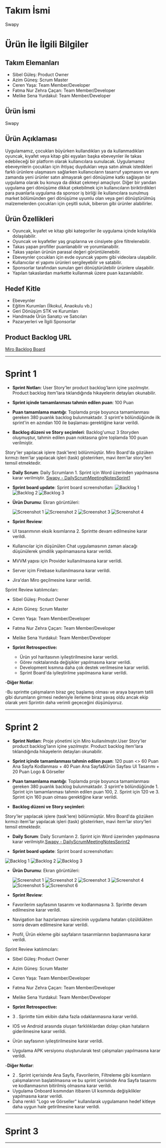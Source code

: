 # **Takım İsmi**

Swapy

# Ürün İle İlgili Bilgiler

## Takım Elemanları

- Sibel Güleş: Product Owner
- Azim Güneş: Scrum Master
- Ceren Yaşa: Team Member/Developer
- Fatma Nur Zehra Çaçan: Team Member/Developer
- Melike Sena Yurdakul: Team Member/Developer

## Ürün İsmi

Swapy

## Ürün Açıklaması

Uygulamamız, çocukları büyürken kullandıkları ya da kullanmadıkları oyuncak, kıyafet veya kitap gibi eşyaları başka ebeveynler ile takas edebileceği bir platform olarak kullanıcılara sunulacak. Uygulamamız ebeveynlerin çocukları için ihtiyaç duydukları veya satın almak istedikleri farklı ürünlere ulaşmasını sağlarken kullanıcıların tasarruf yapmasını ve aynı zamanda yeni ürünler satın almayarak geri dönüşüme katkı sağlayan bir uygulama olarak bu konuya da dikkat çekmeyi amaçlıyor. Diğer bir yandan uygulama geri dönüşüme dikkat çekebilmek için kullanıcıların biriktirdikleri para puanlarla uygulama da sponsor iş birliği ile kullanıcılara sunulmuş market bölümünden geri dönüşüme uyumlu olan veya geri dönüştürülmüş malzemelerden çocukları için çeşitli suluk, biberon gibi ürünler alabilirler.  

## Ürün Özellikleri

-	Oyuncak, kıyafet ve kitap gibi kategoriler ile uygulama içinde kolaylıkla dolaşılabilir.
-	Oyuncak ve kıyafetler yaş gruplarına ve cinsiyete göre filtrelenebilir.
-	Takas yapan profiller puanlanabilir ve yorumlanabilir.
-	Takas yapılan ürünün parasal değeri görüntülenebilir.
-	Ebeveynler çocukları için evde oyuncak yapımı gibi videolara ulaşabilir.
-	Kullanıcılar el yapımı ürünleri sergileyebilir ve satabilir.
-	Sponsorlar tarafından sunulan geri dönüştürülebilir ürünlere ulaşabilir.
-	Yapılan takaslardan markette kullanmak üzere puan kazanılabilir.


## Hedef Kitle

-	Ebeveynler
-	Eğitim Kurumları (İlkokul, Anaokulu vb.)
-	Geri Dönüşüm STK ve Kurumları
-	Handmade Ürün Sanatçı ve Satıcıları
- Pazaryerleri ve İlgili Sponsorlar


## Product Backlog URL

[Miro Backlog Board](https://miro.com/app/board/uXjVO2xifHg=/)

---

# Sprint 1

- **Sprint Notları**: User Story'ler product backlog'ların içine yazılmıştır. Product backlog item'lara tıklandığında hikayelerin detayları okunabilir.

- **Sprint içinde tamamlanması tahmin edilen puan**: 100 Puan

- **Puan tamamlama mantığı**: Toplamda proje boyunca tamamlanması gereken 380 puanlık backlog bulunmaktadır. 3 sprint'e bölündüğünde ilk sprint'in en azından 100 ile başlaması gerektiğine karar verildi.

- **Backlog düzeni ve Story seçimleri**: Backlog'umuz 3 Storyden oluşmuştur, tahmin edilen puan noktasına göre toplamda 100 puan verilmiştir.

Story'ler yapılacak işlere (task'lere) bölünmüştür. Miro Board'da gözüken kırmızı item'lar yapılacak işleri (task) gösterirken, mavi item'lar story'leri temsil etmektedir.

- **Daily Scrum**: Daily Scrumların 1. Sprint için Word üzerinden yapılmasına karar verilmiştir. [Swapy - DailyScrumMeetingNotesSprint1](https://github.com/cerenyasa97/swapy/blob/azimgunes/ProjectManagement/Sprint1Documents/Swapy%20-%20DailyScrumMeetingNotesSprint1.docx?raw=true)

- **Sprint board update**: Sprint board screenshotları: 
![Backlog 1](https://github.com/cerenyasa97/swapy/blob/27336a6a8cbf5e034d288cc3d2e246724dd3adc2/ProjectManagement/Sprint1Documents/Swapy%20backlog%201.jpg) 
![Backlog 2](https://github.com/cerenyasa97/swapy/blob/27336a6a8cbf5e034d288cc3d2e246724dd3adc2/ProjectManagement/Sprint1Documents/Swapy%20backlog%20%202.jpg) 
![Backlog 3](https://github.com/cerenyasa97/swapy/blob/27336a6a8cbf5e034d288cc3d2e246724dd3adc2/ProjectManagement/Sprint1Documents/Swapy%20backlog%203.jpg)

- **Ürün Durumu**: Ekran görüntüleri:

  ![Screenshot 1](https://github.com/cerenyasa97/swapy/blob/f716499ee6fdf63fed1cf3acade40e0ec3c5d69c/ProjectManagement/Sprint1Documents/Product%203.jpg)
  ![Screenshot 2](https://github.com/cerenyasa97/swapy/blob/27336a6a8cbf5e034d288cc3d2e246724dd3adc2/ProjectManagement/Sprint1Documents/Product%201.jpg)
  ![Screenshot 3](https://github.com/cerenyasa97/swapy/blob/27336a6a8cbf5e034d288cc3d2e246724dd3adc2/ProjectManagement/Sprint1Documents/Product%202.jpg)
  ![Screenshot 4](https://github.com/cerenyasa97/swapy/blob/f716499ee6fdf63fed1cf3acade40e0ec3c5d69c/ProjectManagement/Sprint1Documents/Product%204.jpg)

- **Sprint Review**: 

- UI tasarımının eksik kısımlarına 2. Sprintte devam edilmesine karar verildi. 
- Kullanıcılar için düşünülen Chat uygulamasının zaman alacağı düşünülerek şimdilik yapılmamasına karar verildi.
- MVVM yapısı için Provider kullanılmasına karar verildi.
- Server içim Firebase kullanılmasına karar verildi.
- Jira'dan Miro geçilmesine karar verildi.


Sprint Review katılımcıları: 

- Sibel Güleş: Product Owner
- Azim Güneş: Scrum Master
- Ceren Yaşa: Team Member/Developer
- Fatma Nur Zehra Çaçan: Team Member/Developer
- Melike Sena Yurdakul: Team Member/Developer

- **Sprint Retrospective:**
  - Ürün yol haritasının iyileştirilmesine karar verildi.
  - Görev noktalarında değişikler yapılmasına karar verildi.
  - Development kısmına daha çok destek verilmesine karar verildi.
  - Sprint Board'da iyileştirilme yapılmasına karar verildi.

-**Diğer Notlar**:

-Bu sprintte çalışmaların biraz geç başlamış olması ve araya bayram tatili gibi durumların girmesi nedeniyle ilerleme biraz yavaş oldu ancak ekip olarak yeni Sprintin daha verimli geçeceğini düşünüyoruz. 

---


# Sprint 2


- **Sprint Notları**: Proje yönetimi için Miro kullanılmıştır.User Story'ler product backlog'ların içine yazılmıştır. Product backlog item'lara tıklandığında hikayelerin detayları okunabilir.

- **Sprint içinde tamamlanması tahmin edilen puan**: 120 puan <> 60 Puan Ana Sayfa Kodlanması + 40 Puan Ana Sayfa&Ürün Sayfası UI Tasarımı + 20 Puan Logo & Görseller

- **Puan tamamlama mantığı**: Toplamda proje boyunca tamamlanması gereken 380 puanlık backlog bulunmaktadır. 3 sprint'e bölündüğünde 1. Sprint için tamamlanması tahmin edilen puan 100, 2. Sprint için 120 ve 3. Sprint için 160 puan olması gerektiğine karar verildi.

- **Backlog düzeni ve Story seçimleri**:

Story'ler yapılacak işlere (task'lere) bölünmüştür. Miro Board'da gözüken kırmızı item'lar yapılacak işleri (task) gösterirken, mavi item'lar story'leri temsil etmektedir.

- **Daily Scrum**: Daily Scrumların 2. Sprint için Word üzerinden yapılmasına karar verilmiştir.[Swapy - DailyScrumMeetingNotesSprint2](https://github.com/cerenyasa97/swapy/blob/azimgunes/ProjectManagement/Sprint2Documents/Swapy%20-%20DailyScrumMeetingNotesSprint2.docx?raw=true)

- **Sprint board update**: Sprint board screenshotları:

![Backlog 1](https://github.com/cerenyasa97/swapy/blob/2118adb84aa86952805c63f2c275f18bf52102dd/ProjectManagement/Sprint2Documents/Swapy.jpg)
![Backlog 2](https://github.com/cerenyasa97/swapy/blob/2118adb84aa86952805c63f2c275f18bf52102dd/ProjectManagement/Sprint2Documents/Swapy%20(1).jpg)
![Backlog 3](https://github.com/cerenyasa97/swapy/blob/2118adb84aa86952805c63f2c275f18bf52102dd/ProjectManagement/Sprint2Documents/Swapy%20(2).jpg)



- **Ürün Durumu**: Ekran görüntüleri:

  ![Screenshot 1](https://github.com/cerenyasa97/swapy/blob/2118adb84aa86952805c63f2c275f18bf52102dd/ProjectManagement/Sprint2Documents/1.jpg)
  ![Screenshot 2](https://github.com/cerenyasa97/swapy/blob/2118adb84aa86952805c63f2c275f18bf52102dd/ProjectManagement/Sprint2Documents/2.jpg)
  ![Screenshot 3](https://github.com/cerenyasa97/swapy/blob/2118adb84aa86952805c63f2c275f18bf52102dd/ProjectManagement/Sprint2Documents/3.jpg)
  ![Screenshot 4](https://github.com/cerenyasa97/swapy/blob/2118adb84aa86952805c63f2c275f18bf52102dd/ProjectManagement/Sprint2Documents/4.jpg)
  ![Screenshot 5](https://github.com/cerenyasa97/swapy/blob/2118adb84aa86952805c63f2c275f18bf52102dd/ProjectManagement/Sprint2Documents/5.jpg)
  ![Screenshot 6](https://github.com/cerenyasa97/swapy/blob/556e18acfe0ef177105ec1421c029e707a2afb66/ProjectManagement/Sprint2Documents/6.jpg)


- **Sprint Review**:

- Favorilerim sayfasının tasarımı ve kodlanmasına 3. Sprintte devam edilmesine karar verildi.
- Navigation bar hazırlanması sürecinin uygulama hataları çözüldükten sonra devam edilmesine karar verildi.
- Profil, Ürün ekleme gibi sayfaların tasarımlarının başlanmasına karar verildi.


Sprint Review katılımcıları:

- Sibel Güleş: Product Owner
- Azim Güneş: Scrum Master
- Ceren Yaşa: Team Member/Developer
- Fatma Nur Zehra Çaçan: Team Member/Developer
- Melike Sena Yurdakul: Team Member/Developer

- **Sprint Retrospective:**

 - 3 . Sprintte tüm ekibin daha fazla odaklanmasına karar verildi.
 - IOS ve Android arasında oluşan farklılıklardan dolayı çıkan hataların giderilmesine karar verildi.
 - Ürün sayfasının iyileştirilmesine karar verildi.
 - Uygulama APK versiyonu oluşturularak test çalışmaları yapılmasına karar verildi.

-**Diğer Notlar**:


- 2 . Sprint içerisinde Ana Sayfa, Favorilerim, Filtreleme gibi kısımların çalışmalarının başlatılmasına ve bu sprint içerisinde Ana Sayfa tasarımı ve kodlanmasının bitirilmiş olmasına karar verildi.
- Uygulama Onboard kısmından itibaren UI kısmında değişiklikler yapılmasına karar verildi.
- Daha renkli "Logo ve Görseller" kullanılarak uygulamanın hedef kitleye daha uygun hale getirilmesine karar verildi.


---

# Sprint 3

---
